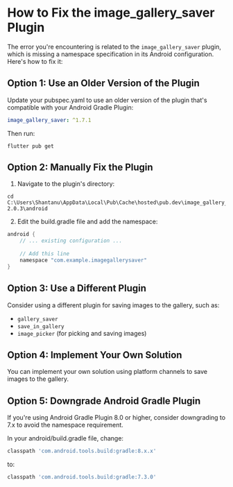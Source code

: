 # How to Fix the image_gallery_saver Plugin

The error you're encountering is related to the `image_gallery_saver` plugin, which is missing a namespace specification in its Android configuration. Here's how to fix it:

## Option 1: Use an Older Version of the Plugin

Update your pubspec.yaml to use an older version of the plugin that's compatible with your Android Gradle Plugin:

```yaml
image_gallery_saver: ^1.7.1
```

Then run:
```
flutter pub get
```

## Option 2: Manually Fix the Plugin

1. Navigate to the plugin's directory:
```
cd C:\Users\Shantanu\AppData\Local\Pub\Cache\hosted\pub.dev\image_gallery_saver-2.0.3\android
```

2. Edit the build.gradle file and add the namespace:
```gradle
android {
    // ... existing configuration ...
    
    // Add this line
    namespace "com.example.imagegallerysaver"
}
```

## Option 3: Use a Different Plugin

Consider using a different plugin for saving images to the gallery, such as:
- `gallery_saver`
- `save_in_gallery`
- `image_picker` (for picking and saving images)

## Option 4: Implement Your Own Solution

You can implement your own solution using platform channels to save images to the gallery.

## Option 5: Downgrade Android Gradle Plugin

If you're using Android Gradle Plugin 8.0 or higher, consider downgrading to 7.x to avoid the namespace requirement.

In your android/build.gradle file, change:
```gradle
classpath 'com.android.tools.build:gradle:8.x.x'
```
to:
```gradle
classpath 'com.android.tools.build:gradle:7.3.0'
```

